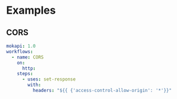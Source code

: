 # Examples

## CORS

```yaml
mokapi: 1.0
workflows:
  - name: CORS
    on:
      http:
    steps:
      - uses: set-response
        with:
          headers: "${{ {'access-control-allow-origin': '*'}}"
```